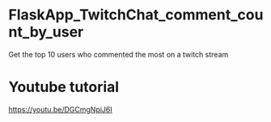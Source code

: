 # FlaskApp_TwitchChat_comment_count_by_user
Get the top 10 users who commented the most on a twitch stream

# Youtube tutorial
https://youtu.be/DGCmgNpiJ6I
